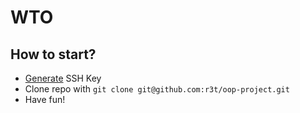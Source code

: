 WTO
=====

How to start?
-------------

* [Generate] SSH Key
* Clone repo with ```git clone git@github.com:r3t/oop-project.git```
* Have fun!
    
[generate]: https://help.github.com/articles/generating-ssh-keys


